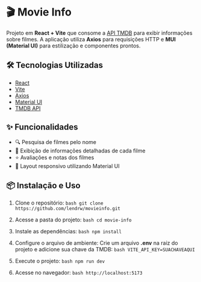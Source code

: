 # 🎬 Movie Info 
Projeto em **React + Vite** que consome a [API TMDB](https://www.themoviedb.org/documentation/api) para exibir informações sobre filmes. A aplicação utiliza **Axios** para requisições HTTP e **MUI (Material UI)** para estilização e componentes prontos. 

## 🛠 Tecnologias Utilizadas 
- [React](https://reactjs.org/) 
- [Vite](https://vitejs.dev/) 
- [Axios](https://axios-http.com/) 
- [Material UI](https://mui.com/) 
- [TMDB API](https://www.themoviedb.org/documentation/api) 

## ✨ Funcionalidades 
- 🔍 Pesquisa de filmes pelo nome 
- 📄 Exibição de informações detalhadas de cada filme 
- ⭐ Avaliações e notas dos filmes 
- 🎨 Layout responsivo utilizando Material UI 

## 📦 Instalação e Uso 
1. Clone o repositório: 
```bash git clone https://github.com/lendrw/movieinfo.git ``` 

2. Acesse a pasta do projeto: 
```bash cd movie-info ``` 

3. Instale as dependências: 
```bash npm install ``` 

4. Configure o arquivo de ambiente: 
Crie um arquivo **.env** na raiz do projeto e adicione sua chave da TMDB: 
```bash VITE_API_KEY=SUACHAVEAQUI ``` 

5. Execute o projeto: 
```bash npm run dev ``` 

6. Acesse no navegador: 
```bash http://localhost:5173 ``` 

